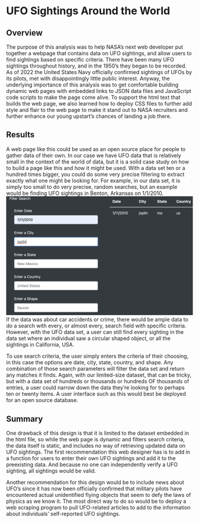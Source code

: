 # UFO Sightings Around the World
## Overview
The purpose of this analysis was to help NASA’s next web developer put together a webpage that contains data on UFO sightings, and allow users to find sightings based on specific criteria. There have been many UFO sightings throughout history, and in the 1950’s they began to be recorded. As of 2022 the United States Navy officially confirmed sightings of UFOs by its pilots, met with disappointingly little public interest. Anyway, the underlying importance of this analysis was to get comfortable building dynamic web pages with embedded links to JSON data files and JavaScript code scripts to make the page come alive. To support the html text that builds the web page, we also learned how to deploy CSS files to further add style and flair to the web page to make it stand out to NASA recruiters and further enhance our young upstart’s chances of landing a job there. 

## Results
A web page like this could be used as an open source place for people to gather data of their own. In our case we have UFO data that is relatively small in the context of the world of data, but it is a solid case study on how to build a page like this and how it might be used. With a data set ten or a hundred times bigger, you could do some very precise filtering to extract exactly what one might be looking  for. For example, in our data set, it is simply too small to do very precise, random searches, but an example would be finding UFO sightings in Benton, Arkansas on 1/1/2010. ![This is an image](https://github.com/BartBachrach/UFO-Sightings/blob/main/Challenge_Screenshots/Screen%20Shot%202022-05-29%20at%201.20.28%20PM.png) If the data was about car accidents or crime, there would be ample data to do a search with every, or almost every, search field with specific criteria. However, with the UFO data set, a user can still find every sighting in the data set where an individual saw a circular shaped object, or all the sightings in California, USA. 

To use search criteria, the user simply enters the criteria of their choosing, in this case the options are date, city, state, country, and shape. Any combination of those search parameters will filter the data set and return any matches it finds. Again, with our limited-size dataset, that can be tricky, but with a data set of hundreds or thousands or hundreds OF thousands of entries, a user could narrow down the data they’re looking for to perhaps ten or twenty items. A user interface such as this would best be deployed for an open source database. 

## Summary
One drawback of this design is that it is limited to the dataset embedded in the html file, so while the web page is dynamic and filters search criteria, the data itself is static, and includes no way of retrieving updated data on UFO sightings. The first recommendation this web designer has is to add in a function for users to enter their own UFO sightings and add it to the preexisting data. And because no one can independently verify a UFO sighting, all sightings would be valid. 

Another recommendation for this design would be to include news about UFO’s since it has now been officially confirmed that military pilots have encountered actual unidentified flying objects that seem to defy the laws of physics as we know it. The most direct way to do so would be to deploy a web scraping program to pull UFO-related articles to add to the information about individuals’ self-reported UFO sightings. 
